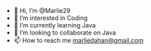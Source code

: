 - 👋 Hi, I’m @Marlie29
- 👀 I’m interested in Coding
- 🌱 I’m currently learning Java
- 💞️ I’m looking to collaborate on Java
- 📫 How to reach me marliedahan@gmail.com

<!---
Marlie29/Marlie29 is a ✨ special ✨ repository because its `README.md` (this file) appears on your GitHub profile.
You can click the Preview link to take a look at your changes.
--->
